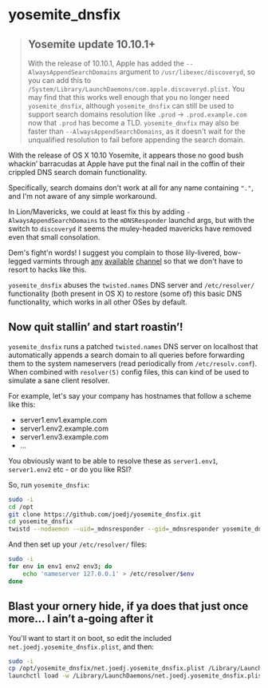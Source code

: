 yosemite_dnsfix
===============

> Yosemite update 10.10.1+
> -----------------------
> With the release of 10.10.1, Apple has added the `--AlwaysAppendSearchDomains` argument to
> `/usr/libexec/discoveryd`, so you can add this to `/System/Library/LaunchDaemons/com.apple.discoveryd.plist`.
> You may find that this works well enough that you no longer need `yosemite_dnsfix`, although
> `yosemite_dnsfix` can still be used to support search domains resolution like `.prod` -> `.prod.example.com`
> now that `.prod` has become a TLD.
> `yosemite_dnxfix` may also be faster than `--AlwaysAppendSearchDomains`, as it doesn't wait for the unqualified
> resolution to fail before appending the search domain.

With the release of OS X 10.10 Yosemite, it appears those no good bush whackin’ barracudas at Apple
have put the final nail in the coffin of their crippled DNS search domain functionality.

Specifically, search domains don't work at all for any name containing `"."`, and I'm not aware of
any simple workaround.

In Lion/Mavericks, we could at least fix this by adding `-AlwaysAppendSearchDomains` to the
`mDNSResponder` launchd args, but with the switch to `discoveryd` it seems the muley-headed
mavericks have removed even that small consolation.

Dem's fight'n words!  I suggest you complain to those lily-livered, bow-legged varmints through [any](https://www.apple.com/feedback/macosx.html) [available](https://developer.apple.com/bug-reporting/) [channel](https://bugreport.apple.com/) so
that we don't have to resort to hacks like this.

`yosemite_dnsfix` abuses the `twisted.names` DNS server and `/etc/resolver/` functionality (both present in OS X)
to restore (some of) this basic DNS functionality, which works in all other OSes by default.


Now quit stallin’ and start roastin’!
-------------------------------------

`yosemite_dnsfix` runs a patched `twisted.names` DNS server on localhost that automatically appends a search domain
to all queries before forwarding them to the system nameservers (read periodically from `/etc/resolv.conf`).
When combined with `resolver(5)` config files, this can kind of be used to simulate a sane client resolver.

For example, let's say your company has hostnames that follow a scheme like this:

- server1.env1.example.com
- server1.env2.example.com
- server1.env3.example.com
- ...

You obviously want to be able to resolve these as `server1.env1`, `server1.env2` etc - or do you like RSI?

So, run `yosemite_dnsfix`:

```bash
sudo -i
cd /opt
git clone https://github.com/joedj/yosemite_dnsfix.git
cd yosemite_dnsfix
twistd --nodaemon --uid=_mdnsresponder --gid=_mdnsresponder yosemite_dnsfix --interface=127.0.0.1 --recursive --search-domain=.example.com
```

And then set up your `/etc/resolver/` files:

```bash
sudo -i
for env in env1 env2 env3; do
    echo 'nameserver 127.0.0.1' > /etc/resolver/$env
done
```

Blast your ornery hide, if ya does that just once more... I ain’t a-going after it
----------------------------------------------------------------------------------

You'll want to start it on boot, so edit the included `net.joedj.yosemite_dnsfix.plist`, and then:

```bash
sudo -i
cp /opt/yosemite_dnsfix/net.joedj.yosemite_dnsfix.plist /Library/LaunchDaemons/
launchctl load -w /Library/LaunchDaemons/net.joedj.yosemite_dnsfix.plist
```
